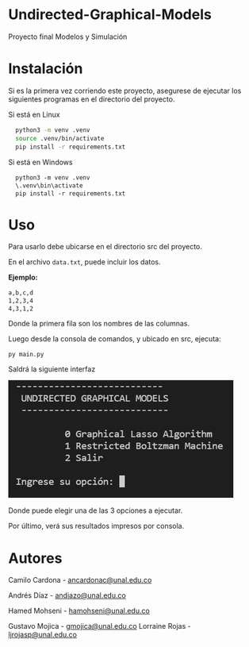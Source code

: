 # Undirected-Graphical-Models
Proyecto final Modelos y Simulación

# Instalación

Si es la primera vez corriendo este proyecto, asegurese de ejecutar los siguientes programas en el directorio del proyecto.

Si está en Linux

```bash
  python3 -m venv .venv
  source .venv/bin/activate
  pip install -r requirements.txt
```

Si está en Windows

```
  python3 -m venv .venv
  \.venv\bin\activate
  pip install -r requirements.txt
```

# Uso

Para usarlo debe ubicarse en el directorio src del proyecto.

En el archivo ``` data.txt ```, puede incluir los datos.

**Ejemplo:**
```
a,b,c,d
1,2,3,4
4,3,1,2
```

Donde la primera fila son los nombres de las columnas.

Luego desde la consola de comandos, y ubicado en src, ejecuta:

```
py main.py
```

Saldrá la siguiente interfaz

![Interfaz de consola](UI.PNG "Interfaz")

Donde puede elegir una de las 3 opciones a ejecutar.

Por último, verá sus resultados impresos por consola.

# Autores

Camilo Cardona - ancardonac@unal.edu.co

Andrés Díaz - andiazo@unal.edu.co

Hamed Mohseni - hamohseni@unal.edu.co

Gustavo Mojica - gmojica@unal.edu.co
Lorraine Rojas - ljrojasp@unal.edu.co

